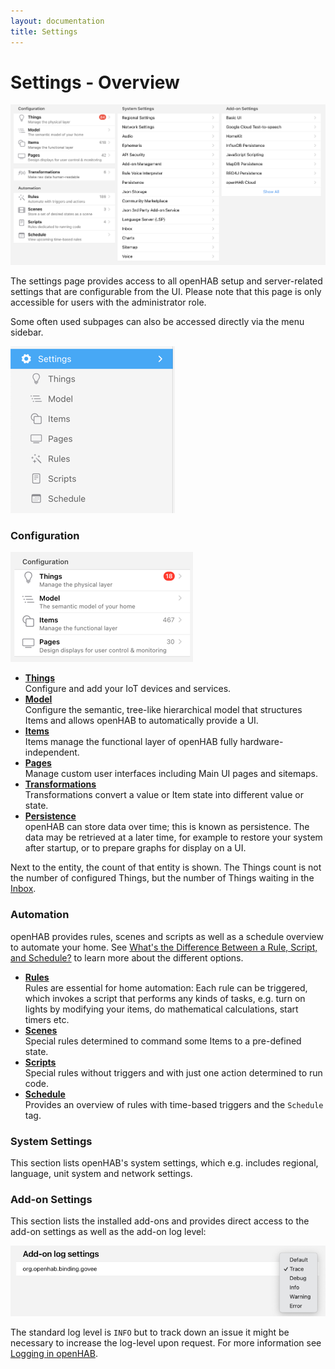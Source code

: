 ```yaml
---
layout: documentation
title: Settings
---
```


# Settings - Overview

![settings-page.png](../images/settings-page.png)

<!-- START MAINUI SIDEBAR DOC - DO NOT REMOVE -->
The settings page provides access to all openHAB setup and server-related settings that are configurable from the UI.
Please note that this page is only accessible for users with the administrator role.

Some often used subpages can also be accessed directly via the menu sidebar.

![settings-menu](../images/settings-menu.png)

<!-- markdownlint-disable MD001 -->
### Configuration

![config-overview.png](../images/config-overview.png)

- [**Things**](things)<br>
  Configure and add your IoT devices and services.
- [**Model**](model)<br>
  Configure the semantic, tree-like hierarchical model that structures Items and allows openHAB to automatically provide a UI.
- [**Items**](items)<br>
  Items manage the functional layer of openHAB fully hardware-independent.
- [**Pages**](pages)<br>
  Manage custom user interfaces including Main UI pages and sitemaps.
- [**Transformations**](transformations)<br>
  Transformations convert a value or Item state into different value or state.
- [**Persistence**](persistence)<br>
  openHAB can store data over time; this is known as persistence.
  The data may be retrieved at a later time, for example to restore your system after startup, or to prepare graphs for display on a UI.

Next to the entity, the count of that entity is shown.
The Things count is not the number of configured Things, but the number of Things waiting in the [Inbox]({{base}}/tutorial/things_simple.html#accept-the-light-bulb-things).

### Automation

openHAB provides rules, scenes and scripts as well as a schedule overview to automate your home.
See [What's the Difference Between a Rule, Script, and Schedule?]({{base}}/tutorial/rules_introduction.html#what-s-the-difference-between-a-rule-script-and-schedule) to learn more about the different options.

- [**Rules**](rules)<br>
  Rules are essential for home automation:
  Each rule can be triggered, which invokes a script that performs any kinds of tasks, e.g. turn on lights by modifying your items, do mathematical calculations, start timers etc.
- [**Scenes**](scenes)<br>
  Special rules determined to command some Items to a pre-defined state.
- [**Scripts**](scripts)<br>
  Special rules without triggers and with just one action determined to run code.
- [**Schedule**](schedule)<br>
  Provides an overview of rules with time-based triggers and the `Schedule` tag.
<!-- END MAINUI SIDEBAR DOC - DO NOT REMOVE -->

### System Settings

This section lists openHAB's system settings, which e.g. includes regional, language, unit system and network settings.

### Add-on Settings

This section lists the installed add-ons and provides direct access to the add-on settings as well as the add-on log level:

![log-level.png](../images/log-level.png)

The standard log level is `INFO` but to track down an issue it might be necessary to increase the log-level upon request.
For more information see [Logging in openHAB]({{base}}/administration/logging.html).

